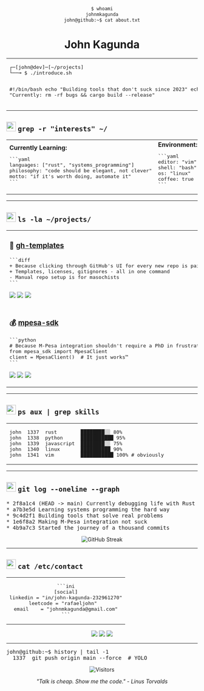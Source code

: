 <div align="center">

```bash
$ whoami
johnmkagunda
john@github:~$ cat about.txt
```

# John Kagunda

</div>

<table>
<tr>
<td>
<pre>
┌─[john@dev]─[~/projects]
└──╼ $ ./introduce.sh

#!/bin/bash
echo "Building tools that don't suck since 2023"
echo "Currently: rm -rf bugs && cargo build --release"
</pre>
</td>
</tr>
</table>

## <img src="https://raw.githubusercontent.com/Tarikul-Islam-Anik/Animated-Fluent-Emojis/master/Emojis/Objects/Gear.png" width="25" height="25" /> `grep -r "interests" ~/`

<table>
<tr>
<td width="50%">
<strong>Currently Learning:</strong>
<pre>
```yaml
languages: ["rust", "systems_programming"]
philosophy: "code should be elegant, not clever"
motto: "if it's worth doing, automate it"
```
</pre>
</td>
<td width="50%">
<strong>Environment:</strong>
<pre>
```yaml
editor: "vim"        # fight me
shell: "bash"
os: "linux"         # obviously
coffee: true        # required dependency
```
</pre>
</td>
</tr>
</table>

---

## <img src="https://raw.githubusercontent.com/Tarikul-Islam-Anik/Animated-Fluent-Emojis/master/Emojis/Objects/File%20Folder.png" width="25" height="25" /> `ls -la ~/projects/`

<table>

<tr>
<td>
<h3>🔧 <a href="https://gh-templates.dev">gh-templates</a></h3>
<pre>
```diff
+ Because clicking through GitHub's UI for every new repo is pain
+ Templates, licenses, gitignores - all in one command
- Manual repo setup is for masochists
```
</pre>
<p>
<img src="https://img.shields.io/badge/rust-%23323330.svg?style=flat&logo=rust&logoColor=%23B7410E" />
<img src="https://img.shields.io/badge/github%20api-%23121011.svg?style=flat&logo=github&logoColor=white" />
<img src="https://img.shields.io/badge/automation-%23FF6B6B.svg?style=flat" />
</p>
</td>
</tr>

<tr>
<td>
<h3>💰 <a href="https://mpesakit.dev">mpesa-sdk</a></h3>
<pre>
```python
# Because M-Pesa integration shouldn't require a PhD in frustration
from mpesa_sdk import MpesaClient
client = MpesaClient()  # It just works™
```
</pre>
<p>
<img src="https://img.shields.io/badge/python-3670A0?style=flat&logo=python&logoColor=ffdd54" />
<img src="https://img.shields.io/badge/rest%20api-%2361DAFB.svg?style=flat" />
<img src="https://img.shields.io/badge/security-%23FF0000.svg?style=flat&logo=security&logoColor=white" />
</p>
</td>
</tr>

</table>

---

## <img src="https://raw.githubusercontent.com/Tarikul-Islam-Anik/Animated-Fluent-Emojis/master/Emojis/Objects/Desktop%20Computer.png" width="25" height="25" /> `ps aux | grep skills`

<table>
<tr>
<td width="50%">
<pre>
john  1337  rust        ████████░░ 80%
john  1338  python      ███████████ 95% 
john  1339  javascript  ████████░░ 75%
john  1340  linux       ██████████ 90%
john  1341  vim         ███████████ 100% # obviously
</pre>
</td>
</td>
</tr>
</table>

---

## <img src="https://raw.githubusercontent.com/Tarikul-Islam-Anik/Animated-Fluent-Emojis/master/Emojis/Objects/Chart%20Increasing.png" width="25" height="25" /> `git log --oneline --graph`

<p align="center">
<pre>
* 2f8a1c4 (HEAD -> main) Currently debugging life with Rust
* a7b3e5d Learning systems programming the hard way  
* 9c4d2f1 Building tools that solve real problems
* 1e6f8a2 Making M-Pesa integration not suck
* 4b9a7c3 Started the journey of a thousand commits
</pre>
</p>

<p align="center">
<img src="https://github-readme-streak-stats.herokuapp.com/?user=rafaeljohn9&theme=dark&hide_border=true&background=0D1117&stroke=58A6FF&ring=58A6FF&fire=FF6B35&currStreakNum=C9D1D9&sideNums=C9D1D9&currStreakLabel=7D8590&sideLabels=7D8590&dates=7D8590" alt="GitHub Streak"/>
</p>

---

## <img src="https://raw.githubusercontent.com/Tarikul-Islam-Anik/Animated-Fluent-Emojis/master/Emojis/Objects/Telephone.png" width="25" height="25" /> `cat /etc/contact`

<p align="center">
<table>
<tr>
<td align="center">
<pre>
```ini
[social]
linkedin = "in/john-kagunda-232961270"
leetcode = "rafaeljohn"  
email    = "johnmkagunda@gmail.com"
```
</pre>
</td>
</tr>
</table>
</p>

<p align="center">
<a href="https://linkedin.com/in/john-kagunda-232961270/"><img src="https://img.shields.io/badge/LinkedIn-0077B5?style=for-the-badge&logo=linkedin&logoColor=white" /></a>
<a href="https://www.leetcode.com/rafaeljohn"><img src="https://img.shields.io/badge/LeetCode-FFA116?style=for-the-badge&logo=leetcode&logoColor=white" /></a>
<a href="mailto:john@kagunda.dev"><img src="https://img.shields.io/badge/Email-D14836?style=for-the-badge&logo=gmail&logoColor=white" /></a>
</p>

---

<p align="center">
<pre>
john@github:~$ history | tail -1
  1337  git push origin main --force  # YOLO
</pre>
</p>

<p align="center">
<img src="https://komarev.com/ghpvc/?username=rafaeljohn9&color=green&style=flat-square&label=visitors" alt="Visitors" />
</p>

<p align="center">
<em>"Talk is cheap. Show me the code." - Linus Torvalds</em>
</p>
